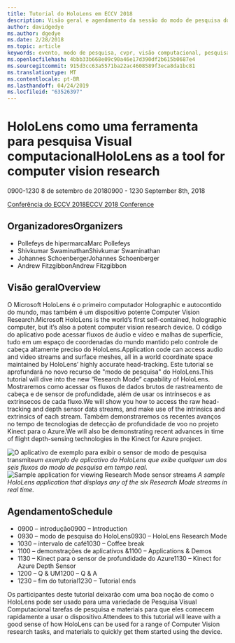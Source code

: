 ```yaml
---
title: Tutorial do HoloLens em ECCV 2018
description: Visão geral e agendamento da sessão do modo de pesquisa do HoloLens, a ser entregue na conferência do ECCV em 8 de setembro de 2018.
author: davidgedye
ms.author: dgedye
ms.date: 2/28/2018
ms.topic: article
keywords: evento, modo de pesquisa, cvpr, visão computacional, pesquisa, HoloLens
ms.openlocfilehash: 4bbb33b668e09c90a46e17d390df2b615b0687e4
ms.sourcegitcommit: 915d3cc63a5571ba22ac4608589f3eca8da1bc81
ms.translationtype: MT
ms.contentlocale: pt-BR
ms.lasthandoff: 04/24/2019
ms.locfileid: "63526397"
---
```

# <a name="hololens-as-a-tool-for-computer-vision-research"></a><span data-ttu-id="34cae-104">HoloLens como uma ferramenta para pesquisa Visual computacional</span><span class="sxs-lookup"><span data-stu-id="34cae-104">HoloLens as a tool for computer vision research</span></span>
<span data-ttu-id="34cae-105">0900-1230 8 de setembro de 2018</span><span class="sxs-lookup"><span data-stu-id="34cae-105">0900 - 1230 September 8th, 2018</span></span>

[<span data-ttu-id="34cae-106">Conferência do ECCV 2018</span><span class="sxs-lookup"><span data-stu-id="34cae-106">ECCV 2018 Conference</span></span>](https://eccv2018.org)

## <a name="organizers"></a><span data-ttu-id="34cae-107">Organizadores</span><span class="sxs-lookup"><span data-stu-id="34cae-107">Organizers</span></span>
* <span data-ttu-id="34cae-108">Pollefeys de hipermarca</span><span class="sxs-lookup"><span data-stu-id="34cae-108">Marc Pollefeys</span></span>
* <span data-ttu-id="34cae-109">Shivkumar Swaminathan</span><span class="sxs-lookup"><span data-stu-id="34cae-109">Shivkumar Swaminathan</span></span>
* <span data-ttu-id="34cae-110">Johannes Schoenberger</span><span class="sxs-lookup"><span data-stu-id="34cae-110">Johannes Schoenberger</span></span>
* <span data-ttu-id="34cae-111">Andrew Fitzgibbon</span><span class="sxs-lookup"><span data-stu-id="34cae-111">Andrew Fitzgibbon</span></span>

## <a name="overview"></a><span data-ttu-id="34cae-112">Visão geral</span><span class="sxs-lookup"><span data-stu-id="34cae-112">Overview</span></span>
<span data-ttu-id="34cae-113">O Microsoft HoloLens é o primeiro computador Holographic e autocontido do mundo, mas também é um dispositivo potente Computer Vision Research.</span><span class="sxs-lookup"><span data-stu-id="34cae-113">Microsoft HoloLens is the world’s first self-contained, holographic computer, but it’s also a potent computer vision research device.</span></span>
<span data-ttu-id="34cae-114">O código do aplicativo pode acessar fluxos de áudio e vídeo e malhas de superfície, tudo em um espaço de coordenadas do mundo mantido pelo controle de cabeça altamente preciso do HoloLens.</span><span class="sxs-lookup"><span data-stu-id="34cae-114">Application code can access audio and video streams and surface meshes, all in a world coordinate space maintained by HoloLens’ highly accurate head-tracking.</span></span> <span data-ttu-id="34cae-115">Este tutorial se aprofundará no novo recurso de "modo de pesquisa" do HoloLens.</span><span class="sxs-lookup"><span data-stu-id="34cae-115">This tutorial will dive into the new “Research Mode” capability of HoloLens.</span></span>
<span data-ttu-id="34cae-116">Mostraremos como acessar os fluxos de dados brutos de rastreamento de cabeça e de sensor de profundidade, além de usar os intrínsecos e as extrínsecos de cada fluxo.</span><span class="sxs-lookup"><span data-stu-id="34cae-116">We will show you how to access the raw head-tracking and depth sensor data streams, and make use of the intrinsics and extrinsics of each stream.</span></span>  <span data-ttu-id="34cae-117">Também demonstraremos os recentes avanços no tempo de tecnologias de detecção de profundidade de voo no projeto Kinect para o Azure.</span><span class="sxs-lookup"><span data-stu-id="34cae-117">We will also be demonstrating recent advances in time of flight depth-sensing technologies in the Kinect for Azure project.</span></span>

<span data-ttu-id="34cae-118">![O aplicativo de exemplo para exibir o sensor](images/sensor-stream-viewer.jpg)
de modo de pesquisa transmite*um exemplo de aplicativo do HoloLens que exibe qualquer um dos seis fluxos do modo de pesquisa em tempo real.*</span><span class="sxs-lookup"><span data-stu-id="34cae-118">![Sample application for viewing Research Mode sensor streams](images/sensor-stream-viewer.jpg)
*A sample HoloLens application that displays any of the six Research Mode streams in real time.*</span></span>

## <a name="schedule"></a><span data-ttu-id="34cae-119">Agendamento</span><span class="sxs-lookup"><span data-stu-id="34cae-119">Schedule</span></span>
* <span data-ttu-id="34cae-120">0900 – introdução</span><span class="sxs-lookup"><span data-stu-id="34cae-120">0900 – Introduction</span></span>
* <span data-ttu-id="34cae-121">0930 – modo de pesquisa do HoloLens</span><span class="sxs-lookup"><span data-stu-id="34cae-121">0930 – HoloLens Research Mode</span></span>
* <span data-ttu-id="34cae-122">1030 – intervalo de café</span><span class="sxs-lookup"><span data-stu-id="34cae-122">1030 – Coffee break</span></span>
* <span data-ttu-id="34cae-123">1100 – demonstrações de aplicativos &</span><span class="sxs-lookup"><span data-stu-id="34cae-123">1100 – Applications & Demos</span></span>
* <span data-ttu-id="34cae-124">1130 – Kinect para o sensor de profundidade do Azure</span><span class="sxs-lookup"><span data-stu-id="34cae-124">1130 – Kinect for Azure Depth Sensor</span></span>
* <span data-ttu-id="34cae-125">1200 – Q & UM</span><span class="sxs-lookup"><span data-stu-id="34cae-125">1200 – Q & A</span></span>
* <span data-ttu-id="34cae-126">1230 – fim do tutorial</span><span class="sxs-lookup"><span data-stu-id="34cae-126">1230 – Tutorial ends</span></span>

<span data-ttu-id="34cae-127">Os participantes deste tutorial deixarão com uma boa noção de como o HoloLens pode ser usado para uma variedade de Pesquisa Visual Computacional tarefas de pesquisa e materiais para que eles comecem rapidamente a usar o dispositivo.</span><span class="sxs-lookup"><span data-stu-id="34cae-127">Attendees to this tutorial will leave with a good sense of how HoloLens can be used for a range of Computer Vision research tasks, and materials to quickly get them started using the device.</span></span>
